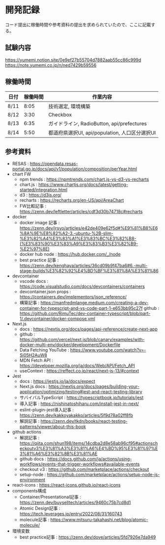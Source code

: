 # 開発記録

コード提出に稼働時間や参考資料の提出を求められていたので、ここに記載する。

## 試験内容

https://yumemi.notion.site/0e9ef27b55704d7882aab55cc86c999d
https://note.yumemi.co.jp/n/ned7429b59556

## 稼働時間

| 日付 | 稼働時間 | 作業内容                                       |
| ---- | -------- | ---------------------------------------------- |
| 8/11 | 8:05     | 技術選定, 環境構築                             |
| 8/12 | 3:30     | Checkbox                                       |
| 8/13 | 6:35     | ガイドライン, RadioButton, api/prefectures     |
| 8/14 | 5:50     | 都道府県選択UI, api/population, 人口区分選択UI |

## 参考資料

- RESAS : https://opendata.resas-portal.go.jp/docs/api/v1/population/composition/perYear.html
- chart FW
  - npm trends : https://npmtrends.com/chart.js-vs-d3-vs-recharts
  - chart.js : https://www.chartjs.org/docs/latest/getting-started/integration.html
  - d3 : https://d3js.org/
  - recharts : https://recharts.org/en-US/api/AreaChart
  - FW比較記事 : https://zenn.dev/leftletter/articles/cdf3d30b74718c#recharts
- docker
  - docker image 記事 : https://zenn.dev/jrsyo/articles/e42de409e62f5d#%E9%81%B8%E6%8A%9E%E8%82%A2-3.-ubuntu-%2B-slim-%E3%82%A4%E3%83%A1%E3%83%BC%E3%82%B8-(%E3%83%90%E3%83%A9%E3%83%B3%E3%82%B9-%E2%97%8E)
  - docker hub node : https://hub.docker.com/_/node
  - best practice 記事 : https://zenn.dev/kenghaya/articles/36cd09b9f47ba6#6.-multi-stage-builds%E3%82%92%E4%BD%BF%E3%81%8A%E3%81%86
- devcontainer
  - vscode docs : https://code.visualstudio.com/docs/devcontainers/containers
  - devcontainer.json props : https://containers.dev/implementors/json_reference/
  - 構築記事 : https://manfredmlange.medium.com/creating-a-dev-container-for-typescript-and-vs-code-part-1-e653bb95c27f github : https://github.com/RimuTec/dev-container-typescript/blob/part-1/.devcontainer/docker-compose.yml
- Next.js
  - docs : https://nextjs.org/docs/pages/api-reference/create-next-app
  - github : https://github.com/vercel/next.js/blob/canary/examples/with-docker-multi-env/docker/development/Dockerfile
  - Data Fetching YouTube : https://www.youtube.com/watch?v=-Sj05H2AuW8
  - MDN Fetch API : https://developer.mozilla.org/ja/docs/Web/API/Fetch_API
  - useContext : https://reffect.co.jp/react/next-js-13/#context
- Jest
  - docs : https://jestjs.io/ja/docs/expect
  - Next.js docs : https://nextjs.org/docs/pages/building-your-application/optimizing/testing#jest-and-react-testing-library
  - サバイバルTypeScript : https://typescriptbook.jp/tutorials/jest
  - 導入記事 : https://nishinatoshiharu.com/install-jest-in-next/
  - eslint-plugin-jest導入記事 : https://zenn.dev/kakkoyakakko/articles/5f9d78a02ff8fb
  - 解説記事 : https://zenn.dev/tkdn/books/react-testing-patterns/viewer/about-this-book
- github actions
  - 解説記事 : https://qiita.com/shun198/items/14cdba2d8e58ab96cf95#actionscheckoutv3%E3%81%A3%E3%81%A6%E4%BD%95%E3%81%97%E3%81%A6%E3%82%8B%E3%81%AE
  - github docs : https://docs.github.com/ja/actions/using-workflows/events-that-trigger-workflows#available-events
  - checkout v3 : https://github.com/marketplace/actions/checkout
  - setup-node : https://github.com/marketplace/actions/setup-node-js-environment
- react-icons : https://react-icons.github.io/react-icons
- components構成
  - Container/Presentational記事 : https://zenn.dev/buyselltech/articles/9460c75b7cd8d1
  - Atomic Design記事 : https://tech.leverages.jp/entry/2022/08/31/160743
  - molecule記事 : https://www.mitsuru-takahashi.net/blog/atomic-molecule/
- 環境変数
  - best practice記事 : https://zenn.dev/dove/articles/5fd7926e7da949
